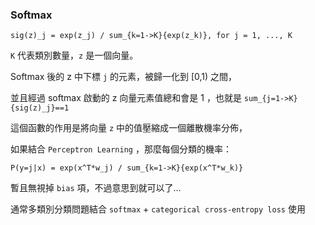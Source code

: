 ### Softmax

```
sig(z)_j = exp(z_j) / sum_{k=1->K}{exp(z_k)}, for j = 1, ..., K
```

`K` 代表類別數量，`z` 是一個向量。

Softmax 後的 z 中下標 `j` 的元素，被歸一化到 [0,1) 之間，

並且經過 softmax 啟動的 z 向量元素值總和會是 1 ，也就是 `sum_{j=1->K}{sig(z)_j}==1`

這個函數的作用是將向量 `z` 中的值壓縮成一個離散機率分佈，

如果結合 `Perceptron Learning` ，那麼每個分類的機率：

```
P(y=j|x) = exp(x^T*w_j) / sum_{k=1->K}{exp(x^T*w_k)}
```

暫且無視掉 `bias` 項，不過意思到就可以了...

通常多類別分類問題結合 `softmax` + `categorical cross-entropy loss` 使用
